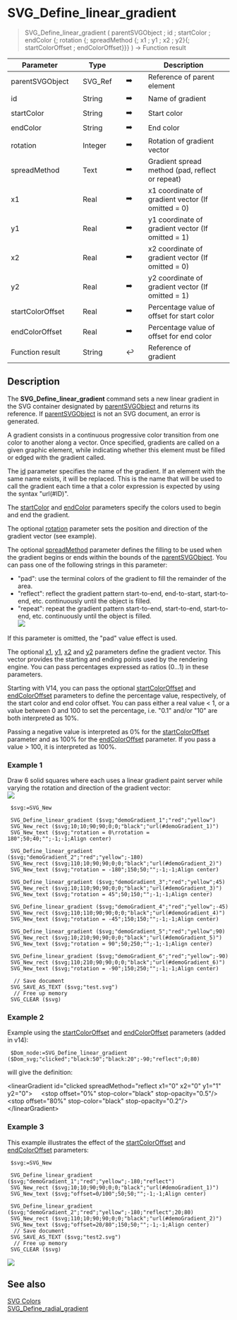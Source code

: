 <!-- objectID := SVG_Define_linear_gradient ( svgObject ; ID ; startColor ; stopColor ; rotation ; spreadMethod ; Param_7 ; … ; N )
 -> svgObject (Text)
 -> ID (Text)
 -> startColor (Text)
 -> stopColor (Text)
 -> rotation (Long Integer)
 -> spreadMethod (Text)
 -> Param_7 ; … ; N (Real)
 <- objectID (Text)-->
# SVG_Define_linear_gradient

> SVG_Define_linear_gradient ( parentSVGObject ; id ; startColor ; endColor {; rotation {; spreadMethod {; x1 ; y1 ; x2 ; y2}{; startColorOffset ; endColorOffset}}} ) -> Function result

| Parameter |     | Type |     |     |     | Description |     |
| --- | --- | --- | --- | --- | --- | --- | --- |
| parentSVGObject |     | SVG_Ref |     | ➡️ |     | Reference of parent element |     |
| id  |     | String |     | ➡️ |     | Name of gradient |     |
| startColor |     | String |     | ➡️ |     | Start color |     |
| endColor |     | String |     | ➡️ |     | End color |     |
| rotation |     | Integer |     | ➡️ |     | Rotation of gradient vector |     |
| spreadMethod |     | Text |     | ➡️ |     | Gradient spread method (pad, reflect or repeat) |     |
| x1  |     | Real |     | ➡️ |     | x1 coordinate of gradient vector (If omitted = 0) |     |
| y1  |     | Real |     | ➡️ |     | y1 coordinate of gradient vector (If omitted = 1) |     |
| x2  |     | Real |     | ➡️ |     | x2 coordinate of gradient vector (If omitted = 0) |     |
| y2  |     | Real |     | ➡️ |     | y2 coordinate of gradient vector (If omitted = 1) |     |
| startColorOffset |     | Real |     | ➡️ |     | Percentage value of offset for start color |     |
| endColorOffset |     | Real |     | ➡️ |     | Percentage value of offset for end color |     |
| Function result |     | String |     | ↩️ |     | Reference of gradient |     |

## Description

The **SVG_Define_linear_gradient** command sets a new linear gradient in the SVG container designated by [parentSVGObject](## "Reference of parent element") and returns its reference. If [parentSVGObject](## "Reference of parent element") is not an SVG document, an error is generated.

A gradient consists in a continuous progressive color transition from one color to another along a vector. Once specified, gradients are called on a given graphic element, while indicating whether this element must be filled or edged with the gradient called.

The [id](## "Name of gradient") parameter specifies the name of the gradient. If an element with the same name exists, it will be replaced. This is the name that will be used to call the gradient each time a that a color expression is expected by using the syntax "url(#ID)".

The [startColor](## "Start color") and [endColor](## "End color") parameters specify the colors used to begin and end the gradient.

The optional [rotation](## "Rotation of gradient vector") parameter sets the position and direction of the gradient vector (see example).

The optional [spreadMethod](## "Gradient spread method (pad, reflect or repeat)") parameter defines the filling to be used when the gradient begins or ends within the bounds of the [parentSVGObject](## "Reference of parent element"). You can pass one of the following strings in this parameter:

* "pad": use the terminal colors of the gradient to fill the remainder of the area.
* "reflect": reflect the gradient pattern start-to-end, end-to-start, start-to-end, etc. continuously until the object is filled.
* "repeat": repeat the gradient pattern start-to-end, start-to-end, start-to-end, etc. continuously until the object is filled.  
    ![](https://doc.4d.com/4Dv19/picture/927936/pict927936.fr.png)

If this parameter is omitted, the "pad" value effect is used.

The optional [x1](## "x1 coordinate of gradient vector (If omitted = 0)"), [y1](## "y1 coordinate of gradient vector (If omitted = 1)"), [x2](## "x2 coordinate of gradient vector (If omitted = 0)") and [y2](## "y2 coordinate of gradient vector (If omitted = 1)") parameters define the gradient vector. This vector provides the starting and ending points used by the rendering engine. You can pass percentages expressed as ratios (0...1) in these parameters.

Starting with V14, you can pass the optional [startColorOffset](## "Percentage value of offset for start color") and [endColorOffset](## "Percentage value of offset for end color") parameters to define the percentage value, respectively, of the start color and end color offset. You can pass either a real value < 1, or a value between 0 and 100 to set the percentage, i.e. "0.1" and/or "10" are both interpreted as 10%.

Passing a negative value is interpreted as 0% for the [startColorOffset](## "Percentage value of offset for start color") parameter and as 100% for the [endColorOffset](## "Percentage value of offset for end color") parameter. If you pass a value > 100, it is interpreted as 100%.

### Example 1  

Draw 6 solid squares where each uses a linear gradient paint server while varying the rotation and direction of the gradient vector:  
![](https://doc.4d.com/4Dv19/picture/195832/pict195832.en.png)

```4d
 $svg:=SVG_New   
   
 SVG_Define_linear_gradient ($svg;"demoGradient_1";"red";"yellow")  
 SVG_New_rect ($svg;10;10;90;90;0;0;"black";"url(#demoGradient_1)")  
 SVG_New_text ($svg;"rotation = 0\rrotation = 180";50;40;"";-1;-1;Align center)  
   
 SVG_Define_linear_gradient ($svg;"demoGradient_2";"red";"yellow";-180)  
 SVG_New_rect ($svg;110;10;90;90;0;0;"black";"url(#demoGradient_2)")  
 SVG_New_text ($svg;"rotation = -180";150;50;"";-1;-1;Align center)  
   
 SVG_Define_linear_gradient ($svg;"demoGradient_3";"red";"yellow";45)  
 SVG_New_rect ($svg;10;110;90;90;0;0;"black";"url(#demoGradient_3)")  
 SVG_New_text ($svg;"rotation = 45";50;150;"";-1;-1;Align center)  
   
 SVG_Define_linear_gradient ($svg;"demoGradient_4";"red";"yellow";-45)  
 SVG_New_rect ($svg;110;110;90;90;0;0;"black";"url(#demoGradient_4)")  
 SVG_New_text ($svg;"rotation = -45";150;150;"";-1;-1;Align center)  
   
 SVG_Define_linear_gradient ($svg;"demoGradient_5";"red";"yellow";90)  
 SVG_New_rect ($svg;10;210;90;90;0;0;"black";"url(#demoGradient_5)")  
 SVG_New_text ($svg;"rotation = 90";50;250;"";-1;-1;Align center)  
   
 SVG_Define_linear_gradient ($svg;"demoGradient_6";"red";"yellow";-90)  
 SVG_New_rect ($svg;110;210;90;90;0;0;"black";"url(#demoGradient_6)")  
 SVG_New_text ($svg;"rotation = -90";150;250;"";-1;-1;Align center)  
   
  // Save document  
 SVG_SAVE_AS_TEXT ($svg;"test.svg")  
  // Free up memory  
 SVG_CLEAR ($svg)
```

### Example 2  

Example using the [startColorOffset](## "Percentage value of offset for start color") and [endColorOffset](## "Percentage value of offset for end color") parameters (added in v14):

```4d
 $Dom_node:=SVG_Define_linear_gradient ($Dom_svg;"clicked";"black:50";"black:20";-90;"reflect";0;80)
```

will give the definition:

&lt;linearGradient id="clicked spreadMethod="reflect x1="0" x2="0" y1="1" y2="0"&gt;
    &lt;stop offset="0%" stop-color="black" stop-opacity="0.5"/&gt;
    &lt;stop offset="80%" stop-color="black" stop-opacity="0.2"/&gt;
&lt;/linearGradient&gt;

### Example 3  

This example illustrates the effect of the [startColorOffset](## "Percentage value of offset for start color") and [endColorOffset](## "Percentage value of offset for end color") parameters:

```4d
 $svg:=SVG_New   
   
 SVG_Define_linear_gradient ($svg;"demoGradient_1";"red";"yellow";-180;"reflect")  
 SVG_New_rect ($svg;10;10;90;90;0;0;"black";"url(#demoGradient_1)")  
 SVG_New_text ($svg;"offset=0/100";50;50;"";-1;-1;Align center)  
   
 SVG_Define_linear_gradient ($svg;"demoGradient_2";"red";"yellow";-180;"reflect";20;80)  
 SVG_New_rect ($svg;110;10;90;90;0;0;"black";"url(#demoGradient_2)")  
 SVG_New_text ($svg;"offset=20/80";150;50;"";-1;-1;Align center)  
  // Save document  
 SVG_SAVE_AS_TEXT ($svg;"test2.svg")  
  // Free up memory  
 SVG_CLEAR ($svg)
```

![](https://doc.4d.com/4Dv19/picture/1527612/pict1527612.fr.png)

## See also

[SVG Colors](../SVG%20Colors.md)  
[SVG_Define_radial_gradient](SVG_Define_radial_gradient.md)
